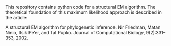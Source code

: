 This repository contains python code for a structural EM algorithm. The theoretical foundation of this maximum likelihood approach is described in the article: 

A structural EM algorithm for phylogenetic inference. Nir Friedman, Matan Ninio, Itsik Pe’er, and Tal Pupko. Journal of Computational Biology, 9(2):331–353, 2002.
